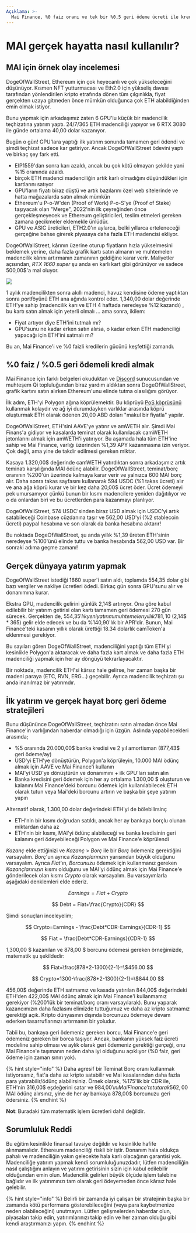 ```yaml
---
Açıklama: >-
  Mai Finance, %0 faiz oranı ve tek bir %0,5 geri ödeme ücreti ile krediler önermektedir. Öneri özellikle Polygon'daki DeFi yatırımlarından yararlanmak için kullanışlıdır, ancak bunu gerçek dünyada da kullanabilirsiniz. 
---
```


# MAI gerçek hayatta nasıl kullanılır?

## MAI için örnek olay incelemesi

DogeOfWallStreet, Ethereum için çok heyecanlı ve çok yükseleceğini düşünüyor. Kısmen NFT yutturmacası ve Eth2.0 için yükseliş davası tarafından yönlendirilen kripto etrafında dönen tüm çılgınlıkla, fiyat gerçekten uzaya gitmeden önce mümkün olduğunca çok ETH alabildiğinden emin olmak istiyor.

Bunu yapmak için arkadaşımız zaten 6 GPU'lu küçük bir madencilik teçhizatına yatırım yaptı. 24/7/365 ETH madenciliği yapıyor ve 6 RTX 3080 ile günde ortalama 40,00 dolar kazanıyor.

Bugün o gün! GPU'lara yaptığı ilk yatırım sonunda tamamen geri ödendi ve şimdi teçhizat sadece kar getiriyor. Ancak DogeOfWallStreet ödevini yaptı ve birkaç şey fark etti.

* EIP1559'dan sonra karı azaldı, ancak bu çok kötü olmayan şekilde yani  %15 oranında azaldı.
* birçok ETH madenci madenciliğin artık karlı olmadığını düşündükleri için kartlarını satıyor
* GPU'ların fiyatı biraz düştü ve artık bazılarını özel web sitelerinde ve hatta mağazalarda satın almak mümkün
* Ethereum'u P-o-W'den (Proof of Work) P-o-S'ye (Proof of Stake) taşıyacak olan "Merge", 2022'nin ilk çeyreğinden önce gerçekleşmeyecek ve Ethereum geliştiricileri, teslim etmeleri gereken zamana gecikmeler eklemekle ünlüdür.
* GPU ve ASIC üreticileri, ETH2.0'ın aylarca, belki yıllarca erteleneceği gerçeğine bahse girerek piyasaya daha fazla ETH madencisi ekliyor.

DogeOfWallStreet, kârının üzerine oturup fiyatların hızla yükselmesini beklemek yerine, daha fazla grafik kartı satın almanın ve muhtemelen madencilik kârını artırmanın zamanının geldiğine karar verir. Maliyetler açısından, _RTX 1660 super_ şu anda en karlı kart gibi görünüyor ve sadece 500,00$'a mal oluyor.

![](<../.gitbook/assets/Screen Shot 2021-08-13 at 12.07.41 PM.png>)

1 aylık madencilikten sonra akıllı madenci, havuz kendisine ödeme yaptıktan sonra portföyünü ETH ana ağında kontrol eder. 1,340,00 dolar değerinde ETH'ye sahip (madencilik karı ve ETH 4 haftada neredeyse %12 kazandı) , bu kartı satın almak için yeterli olmalı ... ama sonra, ikilem:

* Fiyat artıyor diye ETH'ini tutmalı mı?
* GPU'sunu ne kadar erken satın alırsa, o kadar erken ETH madenciliği yapacağı için ETH'ini satmalı mı?

Bu an, Mai Finance'i ve %0 faizli kredilerin gücünü keşfettiği zamandı.

## %0 faiz / %0.5 geri ödemeli kredi almak

Mai Finance için farklı belgeleri okuduktan ve [Discord](https://discord.gg/mQq55j65xJ) sunucusundan ve muhteşem Qi topluluğundan biraz yardım aldıktan sonra DogeOfWallStreet, grafik kartını satın alırken Ethereum'unu elinde tutma olasılığını görüyor.

İlk adım, ETH'yi Polygon ağına köprülemektir. Bu köprüyü [PoS köprüsünü](https://wallet.matic.network/bridge) kullanmak kolaydır ve ağ iyi durumdayken varlıklar arasında köprü oluşturmak ETH olarak ödenen 20,00 ABD doları "makul bir fiyatla" yapılır.

DogeOfWallStreet, ETH'sini AAVE'ye yatırır ve amWETH alır. Şimdi Mai Finans'a gidiyor ve kasalarda teminat olarak kullanılacak camWETH jetonlarını almak için amWETH'i yatırıyor. Bu aşamada hala tüm ETH'ine sahip ve Mai Finance, varlığı üzerinden %1,39 APY kazanmasına izin veriyor. Çok değil, ama yine de takdir edilmesi gereken miktar.

Kasaya 1.320,00$ değerinde camWETH yatırdıktan sonra arkadaşımız artık teminatı karşılığında MAI ödünç alabilir. DogeOfWallStreet, teminat/borç oranının %200'ün üzerinde kalmaya karar verir ve yalnızca 600 MAI borç alır. Daha sonra takas sayfasını kullanarak 594 USDC (%1 takas ücreti) alır ve ana ağa köprü kurar ve bir kez daha 20,00$ ücret öder. Ücret ödemeyi pek umursamıyor çünkü bunun bir kısmı madencilere yeniden dağıtılıyor ve o da onlardan biri ve bu ücretlerden para kazanmayı planlıyor.

DogeOfWallStreet, 574 USDC'sinden biraz USD almak için USDC'yi artık satabileceği Coinbase cüzdanına taşır ve 562,00 USD'yi (%2 stablecoin ücreti) paypal hesabına ve son olarak da banka hesabına aktarır!

Bu noktada DogeOfWallStreet, şu anda yıllık %1,39 üreten ETH'sinin neredeyse %100'ünü elinde tuttu ve banka hesabında 562,00 USD var. Bir sonraki adıma geçme zamanı!

## Gerçek dünyaya yatırım yapmak

DogeOfWallStreet istediği 1660 super'i satın aldı, toplamda 554,35 dolar gibi bazı vergiler ve nakliye ücretleri ödedi. Birkaç gün sonra GPU'sunu alır ve donanımına kurar.

Ekstra GPU, madencilik gelirini günlük 2,14$ artırıyor. Ona göre kabul edilebilir bir yatırım getirisi olan kartı tamamen geri ödemesi 270 gün sürecek. Gerçekten de, 554,35$'lık yeni yatırımı muhtemelen yıllık 781,10$ (2,14$ \* 365) gelir elde edecek ve bu da %140,90'lık bir APR'dir. Bunun, Mai Finance'teki kasanın yıllık olarak ürettiği 18.34 dolarlık camToken'a eklenmesi gerekiyor.

Bu sayıları gören DogeOfWallStreet, madenciliğini yaptığı tüm ETH'yi kesinlikle Polygon'a aktaracak ve daha fazla kart almak ve daha fazla ETH madenciliği yapmak için her ay döngüyü tekrarlayacaktır.

Bir noktada, madencilik ETH'si kârsız hale gelirse, her zaman başka bir madeni paraya (ETC, RVN, ERG...) geçebilir. Ayrıca madencilik teçhizatı şu anda inanılmaz bir yatırımdır.

## İlk yatırım ve gerçek hayat borç geri ödeme stratejileri

Bunu düşününce DogeOfWallStreet, teçhizatını satın almadan önce Mai Finance'in varlığından haberdar olmadığı için üzgün. Aslında yapabilecekleri arasında;

* %5 oranında 20.000,00$ banka kredisi ve 2 yıl amortisman (877,43$ geri ödeme/ay)
* USD'yi ETH'ye dönüştürün, Polygon'a köprüleyin, 10.000 MAI ödünç almak için AAVE ve Mai Finance'i kullanın
* MAI'yi USD'ye dönüştürün ve donanımını + ilk GPU'ları satın alın
* Banka kredisini geri ödemek için her ay ortalama 1.300,00 $ oluşturun ve kalanını Mai Finance'deki borcunu ödemek için kullanılabilecek ETH olarak tutun veya Mai'deki borcunu artırın ve başka bir şeye yatırım yapın

Alternatif olarak, 1.300,00 dolar değerindeki ETH'yi de bölebilirsinç

* ETH'nin bir kısmı doğrudan satıldı, ancak her ay bankaya borçlu olunan miktardan daha az
* ETH'nin bir kısmı, MAI'yi ödünç alabileceği ve banka kredisinin geri kalanını geri ödeyebileceği Polygon ve Mai Finance'e köprülendi

_Kazanç_ elde ettiğinizi ve _Kazanç_ > _Borç_ ile bir _Borç_ ödemeniz gerektiğini varsayalım. _Borç_'un ayrıca _Kazançlarınızın_ yarısından büyük olduğunu varsayalım. Ayrıca _Fiat_'ın, _Borcunuzu_ ödemek için kullanmanız gereken _Kazançlarınızın_ kısmı olduğunu ve MAI'yi ödünç almak için Mai Finance'e gönderilecek olan kısmı _Crypto_ olarak varsayalım. Bu varsayımlarla aşağıdaki denklemleri elde ederiz.

$$
Earnings = Fiat + Crypto
$$

$$
Debt = Fiat+\frac{Crypto}{CDR}
$$

Şimdi sonuçları inceleyelim;

$$
Crypto=Earnings - \frac{Debt*CDR-Earnings}{CDR-1}
$$

$$
Fiat = \frac{Debt*CDR-Earnings}{CDR-1}
$$

1,300,00 $ kazanılan ve 878,00 $ borcunu ödemesi gereken örneğimizde, matematik şu şekildedir:

$$
Fiat=\frac{878*2-1300}{2-1}=\$456.00
$$

$$
Crypto=1300-\frac{878*2-1300}{2-1}=\$844.00
$$

456,00$ değerinde ETH satmamız ve kasada yatırılan 844,00$ değerindeki ETH'den 422,00$ MAI ödünç almak için Mai Finance'i kullanmamız gerekiyor (%200'lük bir teminat/borç oranı varsayılarak). Bunu yaparak kazancımızın daha fazlasını elimizde tuttuğumuz ve daha az kripto satmamız gerektiği açık. Kripto dünyasının dışında borcunuzu ödemeye devam ederken tasarruflarınızı artırmanın bir yoludur.

Tabii bu, bankaya geri ödemeniz gereken borcu, Mai Finance'e geri ödemeniz gereken bir borca ​​taşıyor. Ancak, bankanın yüksek faiz ücreti modeline sahip olması ve aylık olarak geri ödemeniz gerektiği gerçeği, onu Mai Finance'e taşımanın neden daha iyi olduğunu açıklıyor (%0 faiz, geri ödeme için zaman sınırı yok).

{% hint style="info" %}
Daha agresif bir Teminat Borç oranı kullanmak istiyorsanız, fiat'a daha az kripto satabilir ve Mai kasalarından daha fazla para yatırabilir/ödünç alabilirsiniz. Örnek olarak, %175'lik bir CDR ile, ETH'nin 316,00$ eşdeğerini satar ve 984,00$'ını Mai Finance'te tutarak 562,00$ MAI ödünç alırsınız, yine de her ay bankaya 878,00$ borcunuzu geri ödersiniz.
{% endhint %}

**Not**: Buradaki tüm matematik işlem ücretleri dahil değildir.

## Sorumluluk Reddi

Bu eğitim kesinlikle finansal tavsiye değildir ve kesinlikle hafife alınmamalıdır. Ethereum madenciliği riskli bir iştir. Donanım hala oldukça pahalı ve madenciliğin yakın gelecekte hala karlı olacağının garantisi yok. Madenciliğe yatırım yapmak kendi sorumluluğunuzdadır, lütfen madenciliğin nasıl çalıştığını anlayın ve yatırım getirisinin sizin için kabul edilebilir olduğundan emin olun. Madencilik gelirleri büyük ölçüde işlem talebine bağlıdır ve ilk yatırımınızı tam olarak geri ödeyemeden önce kârsız hale gelebilir.

{% hint style="info" %}
Belirli bir zamanda iyi çalışan bir stratejinin başka bir zamanda kötü performans gösterebileceğini (veya para kaybetmenize neden olabileceğini) unutmayın. Lütfen gelişmelerden haberdar olun, piyasaları takip edin, yatırımlarınızı takip edin ve her zaman olduğu gibi kendi araştırmanızı yapın.
{% endhint %}
